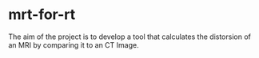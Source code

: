 # mrt-for-rt

The aim of the project is to develop a tool that calculates the distorsion of an MRI by comparing it to an CT Image.
